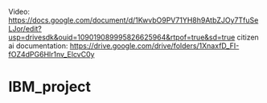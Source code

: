 Video: https://docs.google.com/document/d/1KwvbO9PV71YH8h9AtbZJOy7TfuSeLJor/edit?usp=drivesdk&ouid=109019089995826625964&rtpof=true&sd=true
citizen ai documentation: https://drive.google.com/drive/folders/1XnaxfD_FI-fOZ4dPG6Hlr1nv_ElcvC0y
# IBM_project
